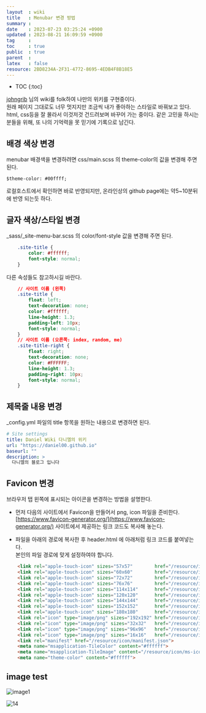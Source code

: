 ```yaml
---
layout  : wiki
title   : Menubar 변경 방법
summary : 
date    : 2023-07-23 03:25:24 +0900
updated : 2023-08-21 16:09:59 +0900
tag     : 
toc     : true
public  : true
parent  : 
latex   : false
resource: 2BD8234A-2F31-4772-8695-4EDB4F8B18E5
---
```

* TOC
{:toc}

[johngrib]( http://johngrib.github.io ) 님의 wiki를 folk하여 나만의 위키를 구현중이다.  
원래 페이지 그대로도 너무 멋지지만 조금씩 내가 좋아하는 스타일로 바꿔보고 있다.  
html, css등을 잘 몰라서 이것저것 건드려보며 바꾸어 가는 중이다.
같은 고민을 하시는 분들을 위해, 또 나의 기억력을 못 믿기에 기록으로 남긴다.

## 배경 색상 변경
menubar 배경색을 변경하려면 css/main.scss 의 theme-color의 값을 변경해 주면 된다.  

```
$theme-color: #00ffff;
```
로컬호스트에서 확인하면 바로 반영되지만, 온라인상의 github page에는 약5~10분뒤에 반영 되는듯 하다.

## 글자 색상/스타일 변경  
\_sass/\_site-menu-bar.scss 의 color/font-style 값을 변경해 주면 된다.
```css
    .site-title {
        color: #ffffff;
        font-style: normal;
    }
```

다른 속성들도 참고하시길 바란다.
```css
    // 사이트 이름 (왼쪽)
    .site-title {
        float: left;
        text-decoration: none;
        color: #ffffff;
        line-height: 1.3;
        padding-left: 10px;
        font-style: normal;
    }
    // 사이트 이름 (오른쪽: index, random, me)
    .site-title-right {
        float: right;
        text-decoration: none;
        color: #FFFFFF;
        line-height: 1.3;
        padding-right: 10px;
        font-style: normal;
    }
```

## 제목줄 내용 변경
\_config.yml 파일의 title 항목을 원하는 내용으로 변경하면 된다.  

```yml
# Site settings
title: Daniel Wiki 다니엘의 위키
url: "https://daniel00.github.io"
baseurl: ""
description: >
  다니엘의 블로그 입니다
```


## Favicon 변경
브라우저 탭 왼쪽에 표시되는 아이콘을 변경하는 방법을 설명한다.  

* 먼저 다음의 사이트에서 Favicon을 만들어서 png, icon 파일을 준비한다.  
[https://www.favicon-generator.org/](https://www.favicon-generator.org/)
사이트에서 제공하는 링크 코드도 복사해 놓는다.

* 파일을 아래의 경로에 복사한 후 header.html 에 아래처럼 링크 코드를 붙여넣는다.  
  본인의 파일 경로에 맞게 설정하여야 합니다.

```html
    <link rel="apple-touch-icon" sizes="57x57"        href="/resource/icon/apple-icon-57x57.png">
    <link rel="apple-touch-icon" sizes="60x60"        href="/resource/icon/apple-icon-60x60.png">
    <link rel="apple-touch-icon" sizes="72x72"        href="/resource/icon/apple-icon-72x72.png">
    <link rel="apple-touch-icon" sizes="76x76"        href="/resource/icon/apple-icon-76x76.png">
    <link rel="apple-touch-icon" sizes="114x114"      href="/resource/icon/apple-icon-114x114.png">
    <link rel="apple-touch-icon" sizes="120x120"      href="/resource/icon/apple-icon-120x120.png">
    <link rel="apple-touch-icon" sizes="144x144"      href="/resource/icon/apple-icon-144x144.png">
    <link rel="apple-touch-icon" sizes="152x152"      href="/resource/icon/apple-icon-152x152.png">
    <link rel="apple-touch-icon" sizes="180x180"      href="/resource/icon/apple-icon-180x180.png">
    <link rel="icon" type="image/png" sizes="192x192" href="/resource/icon/android-icon-192x192.png">
    <link rel="icon" type="image/png" sizes="32x32"   href="/resource/icon/favicon-32x32.png">
    <link rel="icon" type="image/png" sizes="96x96"   href="/resource/icon/favicon-96x96.png">
    <link rel="icon" type="image/png" sizes="16x16"   href="/resource/icon/favicon-16x16.png">
    <link rel="manifest" href="/resource/icon/manifest.json">
    <meta name="msapplication-TileColor" content="#ffffff">
    <meta name="msapplication-TileImage" content="/resource/icon/ms-icon-144x144.png">
    <meta name="theme-color" content="#ffffff">
```


## image test
![image1](../assets/img/image1.png)

![14](../assets/img/14.png)

